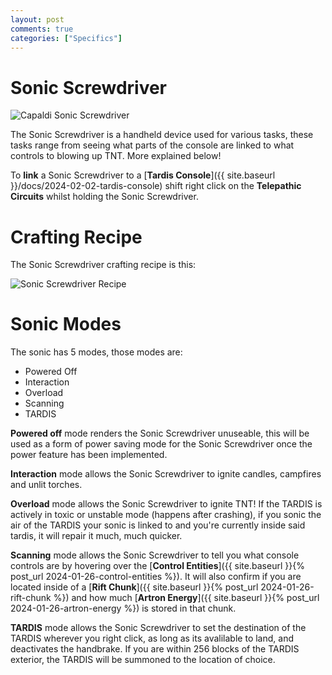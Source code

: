 ```yaml
---
layout: post
comments: true
categories: ["Specifics"]
---
```

# Sonic Screwdriver    
![Capaldi Sonic Screwdriver](../assets/mechanical.png)

The Sonic Screwdriver is a handheld device used for various tasks, these tasks range from seeing what parts of the console are linked to what controls to blowing up TNT. More explained below!

To **link** a Sonic Screwdriver to a [**Tardis Console**]({{ site.baseurl }}/docs/2024-02-02-tardis-console) shift right click on the **Telepathic Circuits** whilst holding the Sonic Screwdriver.

# Crafting Recipe
The Sonic Screwdriver crafting recipe is this:

![Sonic Screwdriver Recipe](../assets/sonic-crafting-recipe.png)

# Sonic Modes

The sonic has 5 modes, those modes are:

- Powered Off 
- Interaction
- Overload
- Scanning
- TARDIS

**Powered off** mode renders the Sonic Screwdriver unuseable, this will be used as a form of power saving mode for the Sonic Screwdriver once the power feature has been implemented.

**Interaction** mode allows the Sonic Screwdriver to ignite candles, campfires and unlit torches.


**Overload** mode allows the Sonic Screwdriver to ignite TNT!  If the TARDIS is actively in toxic or unstable mode (happens after crashing), if you sonic the air of the TARDIS your sonic is linked to and you're currently inside said tardis, it will repair it much, much quicker.

**Scanning** mode allows the Sonic Screwdriver to tell you what console controls are by hovering over the [**Control Entities**]({{ site.baseurl }}{% post_url 2024-01-26-control-entities %}). It will also confirm if you are located inside of a [**Rift Chunk**]({{ site.baseurl }}{% post_url 2024-01-26-rift-chunk %}) and how much [**Artron Energy**]({{ site.baseurl }}{% post_url 2024-01-26-artron-energy %}) is stored in that chunk.

**TARDIS** mode allows the Sonic Screwdriver to set the destination of the TARDIS wherever you right click, as long as its avalilable to land, and deactivates the handbrake.
If you are within 256 blocks of the TARDIS exterior, the TARDIS will be summoned to the location of choice.
